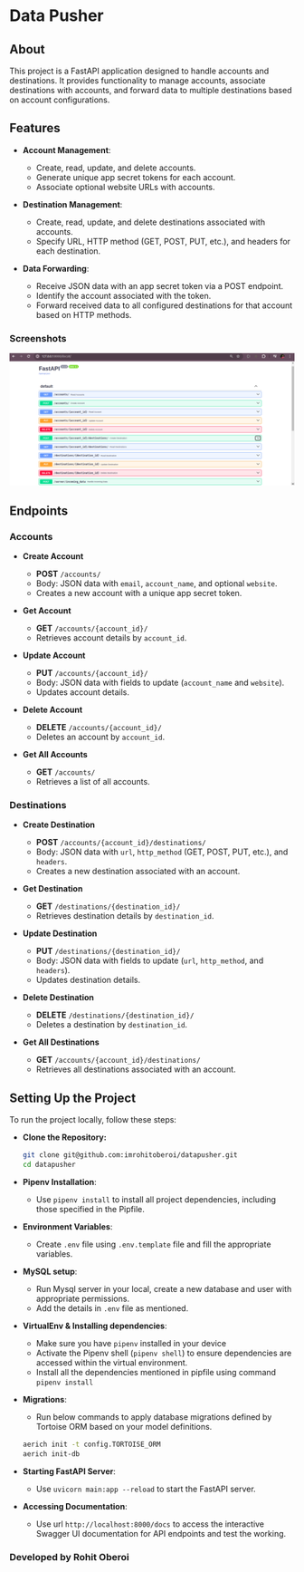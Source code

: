 # Data Pusher

## About

This project is a FastAPI application designed to handle accounts and destinations. It provides functionality to manage accounts, associate destinations with accounts, and forward data to multiple destinations based on account configurations.

## Features

- **Account Management**:
  - Create, read, update, and delete accounts.
  - Generate unique app secret tokens for each account.
  - Associate optional website URLs with accounts.

- **Destination Management**:
  - Create, read, update, and delete destinations associated with accounts.
  - Specify URL, HTTP method (GET, POST, PUT, etc.), and headers for each destination.

- **Data Forwarding**:
  - Receive JSON data with an app secret token via a POST endpoint.
  - Identify the account associated with the token.
  - Forward received data to all configured destinations for that account based on HTTP methods.

### Screenshots
![alt text](<Screenshot from 2024-06-15 14-11-36.png>)

## Endpoints

### Accounts

- **Create Account**
  - **POST** `/accounts/`
  - Body: JSON data with `email`, `account_name`, and optional `website`.
  - Creates a new account with a unique app secret token.

- **Get Account**
  - **GET** `/accounts/{account_id}/`
  - Retrieves account details by `account_id`.

- **Update Account**
  - **PUT** `/accounts/{account_id}/`
  - Body: JSON data with fields to update (`account_name` and `website`).
  - Updates account details.

- **Delete Account**
  - **DELETE** `/accounts/{account_id}/`
  - Deletes an account by `account_id`.

- **Get All Accounts**
  - **GET** `/accounts/`
  - Retrieves a list of all accounts.

### Destinations

- **Create Destination**
  - **POST** `/accounts/{account_id}/destinations/`
  - Body: JSON data with `url`, `http_method` (GET, POST, PUT, etc.), and `headers`.
  - Creates a new destination associated with an account.

- **Get Destination**
  - **GET** `/destinations/{destination_id}/`
  - Retrieves destination details by `destination_id`.

- **Update Destination**
  - **PUT** `/destinations/{destination_id}/`
  - Body: JSON data with fields to update (`url`, `http_method`, and `headers`).
  - Updates destination details.

- **Delete Destination**
  - **DELETE** `/destinations/{destination_id}/`
  - Deletes a destination by `destination_id`.

- **Get All Destinations**
  - **GET** `/accounts/{account_id}/destinations/`
  - Retrieves all destinations associated with an account.

## Setting Up the Project

To run the project locally, follow these steps:

- **Clone the Repository:**
   ```bash
   git clone git@github.com:imrohitoberoi/datapusher.git
   cd datapusher

- **Pipenv Installation**:
  - Use `pipenv install` to install all project dependencies, including those specified in the Pipfile.

- **Environment Variables**:
  - Create `.env` file using `.env.template` file and fill the appropriate variables.

- **MySQL setup**:
  - Run Mysql server in your local, create a new database and user with appropriate permissions.
  - Add the details in `.env` file as mentioned.

- **VirtualEnv & Installing dependencies**:
  - Make sure you have `pipenv` installed in your device
  - Activate the Pipenv shell (`pipenv shell`) to ensure dependencies are accessed within the virtual environment.
  - Install all the dependencies mentioned in pipfile using command `pipenv install`

- **Migrations**:
  - Run below commands to apply database migrations defined by Tortoise ORM based on your model definitions.
  ```bash
  aerich init -t config.TORTOISE_ORM
  aerich init-db

- **Starting FastAPI Server**:
  - Use `uvicorn main:app --reload` to start the FastAPI server.

- **Accessing Documentation**:
  - Use url `http://localhost:8000/docs` to access the interactive Swagger UI documentation for API endpoints and test the working.


### Developed by Rohit Oberoi
